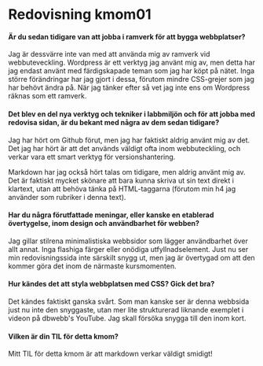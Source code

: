 ---
---
Redovisning kmom01
=========================


<h4>Är du sedan tidigare van att jobba i ramverk för att bygga webbplatser?</h4>

Jag är dessvärre inte van med att använda mig av ramverk vid webbuteveckling. Wordpress är ett verktyg jag använt mig av,
men detta har jag endast använt med färdigskapade teman som jag har köpt på nätet. Inga större förändringar har jag gjort
i dessa, förutom mindre CSS-grejer som jag har behövt ändra på. När jag tänker efter så vet jag inte ens om Wordpress
räknas som ett ramverk.

<h4>Det blev en del nya verktyg och tekniker i labbmiljön och för att jobba med redovisa sidan, är du bekant med några av dem sedan tidigare?</h4>

Jag har hört om Github förut, men jag har faktiskt aldrig använt mig av det. Det jag har hört är att det används väldigt ofta
inom webbuteckling, och verkar vara ett smart verktyg för versionshantering.

Markdown har jag också hört talas om tidigare, men aldrig använt mig av. Det är faktiskt mycket skönare att bara kunna skriva
ut sin text direkt i klartext, utan att behöva tänka på HTML-taggarna (förutom min h4 jag använder som rubriker i denna text).

<h4>Har du några förutfattade meningar, eller kanske en etablerad övertygelse, inom design och användbarhet för webben?</h4>

Jag gillar stilrena minimalistiska webbsidor som lägger användbarhet över allt annat. Inga flashiga färger eller onödiga utfyllnadselement.
Just nu ser min redovisningssida inte särskilt snygg ut, men jag är övertygad om att den kommer göra det inom de närmaste kursmomenten.

<h4>Hur kändes det att styla webbplatsen med CSS? Gick det bra?</h4>
Det kändes faktiskt ganska svårt. Som man kanske ser är denna webbsida just nu inte den snyggaste, utan mer lite strukturerad liknande
exemplet i videon på dbwebb's YouTube. Jag skall försöka snygga till den inom kort.

<h4>Vilken är din TIL för detta kmom?</h4>
Mitt TIL för detta kmom är att markdown verkar väldigt smidigt!
